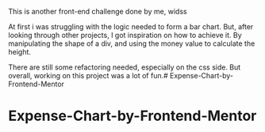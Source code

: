 This is another front-end challenge done by me, widss

At first i was struggling with the logic needed to form a bar chart. But, after looking through other projects, I got inspiration on how to achieve it. By manipulating the shape of a div, and using the money value to calculate the height.

There are still some refactoring needed, especially on the css side. But overall, working on this project was a lot of fun.# Expense-Chart-by-Frontend-Mentor
# Expense-Chart-by-Frontend-Mentor
